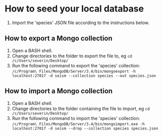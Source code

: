 # How to seed your local database

1. Import the 'species' JSON file according to the instructions below.

## How to export a Mongo collection

1. Open a BASH shell.
1. Change directories to the folder to export the file to, eg
``cd /c/Users/severin/Desktop/``
1. Run the following command to export the 'species' collection:
``/c/Program\ Files/MongoDB/Server/3.4/bin/mongoexport -h localhost:27017 -d seism --collection species --out species.json``

## How to import a Mongo collection

1. Open a BASH shell.
1. Change directories to the folder containing the file to import, eg
``cd /c/Users/severin/Desktop/``
1. Run the following command to import the 'species' collection:
``/c/Program\ Files/MongoDB/Server/3.4/bin/mongoimport.exe -h localhost:27017 -d seism --drop --collection species species.json``
